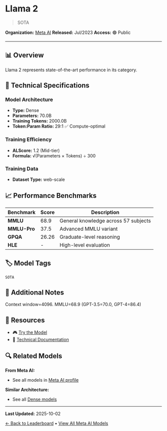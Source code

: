 # Llama 2

> SOTA

**Organization:** [Meta AI](../../labs/meta-ai.md)
**Released:** Jul/2023
**Access:** 🟢 Public

---

## 📊 Overview

Llama 2 represents state-of-the-art performance in its category.

## 🔧 Technical Specifications

### Model Architecture
- **Type:** Dense
- **Parameters:** 70.0B
- **Training Tokens:** 2000.0B
- **Token:Param Ratio:** 29:1 ✅ Compute-optimal

### Training Efficiency
- **ALScore:** 1.2 (Mid-tier)
- **Formula:** √(Parameters × Tokens) ÷ 300

### Training Data
- **Dataset Type:** web-scale

## 📈 Performance Benchmarks

| Benchmark | Score | Description |
|-----------|-------|-------------|
| **MMLU** | 68.9 | General knowledge across 57 subjects |
| **MMLU-Pro** | 37.5 | Advanced MMLU variant |
| **GPQA** | 26.26 | Graduate-level reasoning |
| **HLE** | - | High-level evaluation |

## 🏷️ Model Tags

`SOTA`

## 📝 Additional Notes

Context window=4096. MMLU=68.9 (GPT-3.5=70.0, GPT-4=86.4)

## 🔗 Resources

- 🎮 [Try the Model](https://www.llama2.ai/)
- 📄 [Technical Documentation](https://ai.meta.com/research/publications/llama-2-open-foundation-and-fine-tuned-chat-models/)

## 🔍 Related Models

**From Meta AI:**
- See all models in [Meta AI profile](../../labs/meta-ai.md)

**Similar Architecture:**
- See all [Dense models](../../architectures/dense.md)

---

**Last Updated:** 2025-10-02

[← Back to Leaderboard](../../README.md) • [View All Meta AI Models](../../labs/meta-ai.md)
